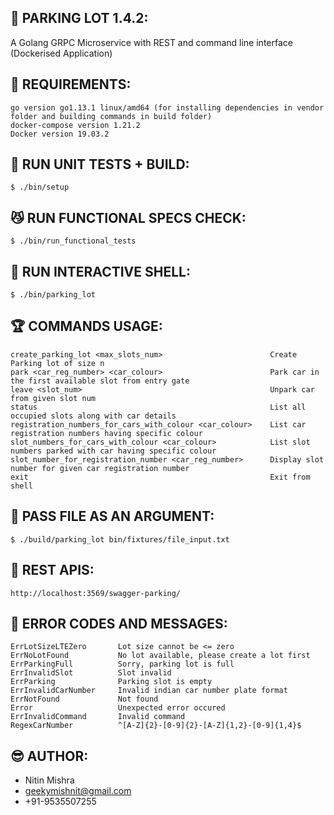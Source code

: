 ## 🚗 PARKING LOT 1.4.2:

A Golang GRPC Microservice with REST and command line interface (Dockerised Application)

## 🦉 REQUIREMENTS:
```
go version go1.13.1 linux/amd64 (for installing dependencies in vendor folder and building commands in build folder)
docker-compose version 1.21.2
Docker version 19.03.2
```

## 🙈 RUN UNIT TESTS + BUILD:
```
$ ./bin/setup
```

## 😼 RUN FUNCTIONAL SPECS CHECK:
```
$ ./bin/run_functional_tests
```

## 🦄 RUN INTERACTIVE SHELL:
```
$ ./bin/parking_lot
```

## 🏆 COMMANDS USAGE:
```
create_parking_lot <max_slots_num>                        Create Parking lot of size n
park <car_reg_number> <car_colour>                        Park car in the first available slot from entry gate
leave <slot_num>                                          Unpark car from given slot num
status                                                    List all occupied slots along with car details
registration_numbers_for_cars_with_colour <car_colour>    List car registration numbers having specific colour
slot_numbers_for_cars_with_colour <car_colour>            List slot numbers parked with car having specific colour
slot_number_for_registration_number <car_reg_number>      Display slot number for given car registration number
exit                                                      Exit from shell
```

## 🐶 PASS FILE AS AN ARGUMENT:
```
$ ./build/parking_lot bin/fixtures/file_input.txt
```

## 🚀 REST APIS:
```
http://localhost:3569/swagger-parking/
```

## 🐞 ERROR CODES AND MESSAGES:
```
ErrLotSizeLTEZero       Lot size cannot be <= zero
ErrNoLotFound           No lot available, please create a lot first
ErrParkingFull          Sorry, parking lot is full
ErrInvalidSlot          Slot invalid
ErrParking              Parking slot is empty
ErrInvalidCarNumber     Invalid indian car number plate format
ErrNotFound             Not found
Error                   Unexpected error occured
ErrInvalidCommand       Invalid command
RegexCarNumber          ^[A-Z]{2}-[0-9]{2}-[A-Z]{1,2}-[0-9]{1,4}$
```

## 😎 AUTHOR:

- Nitin Mishra
- geekymishnit@gmail.com
- +91-9535507255

